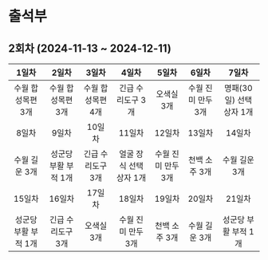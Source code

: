 # 출석부

## 2회차 (2024-11-13 ~ 2024-12-11)

|1일차|2일차|3일차|4일차|5일차|6일차|7일차|
|:---:|:---:|:---:|:---:|:---:|:---:|:---:|
|수월 합성목편 3개|수월 합성목편 3개|수월 합성목편 4개|긴급 수리도구 3개|오색실 3개|수월 진미 만두 3개|명패(30일) 선택 상자 1개|
|8일차|9일차|10일차|11일차|12일차|13일차|14일차|
|수월 길운 3개|성군당 부활 부적 1개|긴급 수리도구 3개|얼굴 장식 선택 상자 1개|수월 진미 만두 3개|천백 소주 3개|수월 길운 3개|
|15일차|16일차|17일차|18일차|19일차|20일차|21일차|
|성군당 부활 부적 1개|긴급 수리도구 3개|오색실 3개|수월 진미 만두 3개|천백 소주 3개|수월 길운 3개|성군당 부활 부적 1개|
